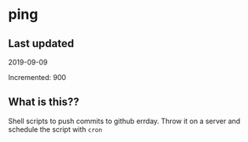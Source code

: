 # ping

## Last updated
2019-09-09

Incremented: 900

## What is this??
Shell scripts to push commits to github errday. Throw it on a server and schedule the script with `cron`
